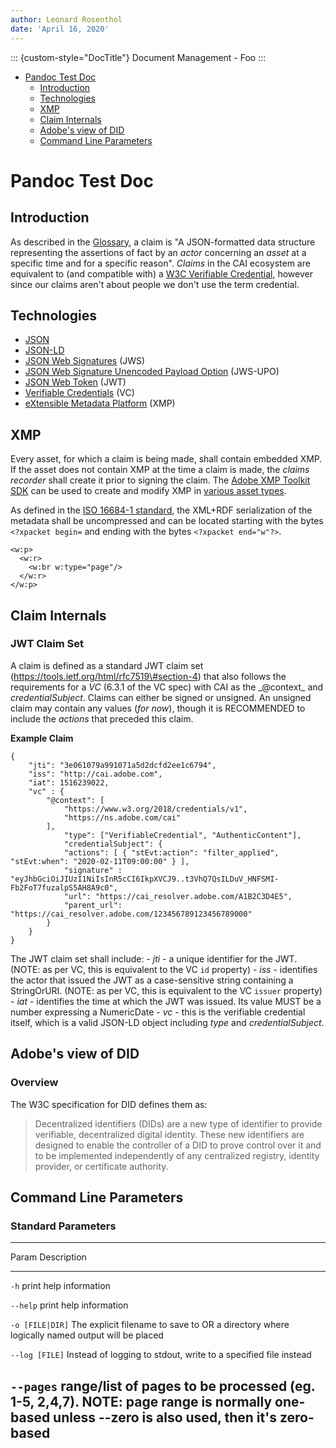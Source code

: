 ```yaml
---
author: Leonard Rosenthol
date: 'April 16, 2020'
---
```


::: {custom-style="DocTitle"}
Document Management - Foo
:::

-   [Pandoc Test Doc](#pandoc-test-doc)
    -   [Introduction](#introduction)
    -   [Technologies](#technologies)
    -   [XMP](#xmp)
    -   [Claim Internals](#claim-internals)
    -   [Adobe's view of DID](#adobes-view-of-did)
    -   [Command Line Parameters](#command-line-parameters)

Pandoc Test Doc
===============

Introduction
------------

As described in the [Glossary](Glossary.md), a claim is "A
JSON-formatted data structure representing the assertions of fact by an
*actor* concerning an *asset* at a specific time and for a specific
reason". *Claims* in the CAI ecosystem are equivalent to (and compatible
with) a [W3C Verifiable
Credential](https://www.w3.org/TR/vc-data-model/), however since our
claims aren't about people we don't use the term credential.

Technologies
------------

-   [JSON](https://tools.ietf.org/html/rfc8259)
-   [JSON-LD](https://www.w3.org/TR/json-ld11/)
-   [JSON Web Signatures](https://tools.ietf.org/html/rfc7515) (JWS)
-   [JSON Web Signature Unencoded Payload
    Option](https://tools.ietf.org/html/rfc7797) (JWS-UPO)
-   [JSON Web Token](https://tools.ietf.org/html/rfc7519) (JWT)
-   [Verifiable Credentials](https://www.w3.org/TR/vc-data-model/) (VC)
-   [eXtensible Metadata
    Platform](https://www.adobe.com/products/xmp.html) (XMP)

XMP
---

Every asset, for which a claim is being made, shall contain embedded
XMP. If the asset does not contain XMP at the time a claim is made, the
*claims recorder* shall create it prior to signing the claim. The [Adobe
XMP Toolkit SDK](https://github.com/adobe/XMP-Toolkit-SDK/) can be used
to create and modify XMP in [various asset
types](https://github.com/adobe/XMP-Toolkit-SDK/tree/master/XMPFiles/source/FileHandlers).

As defined in the [ISO 16684-1
standard](https://www.iso.org/standard/75163.html), the XML+RDF
serialization of the metadata shall be uncompressed and can be located
starting with the bytes `<?xpacket begin=` and ending with the bytes
`<?xpacket end="w"?>`.

```{=openxml}
<w:p>
  <w:r>
    <w:br w:type="page"/>
  </w:r>
</w:p>
```
Claim Internals
---------------

### JWT Claim Set

A claim is defined as a standard JWT claim set
(https://tools.ietf.org/html/rfc7519\#section-4) that also follows the
requirements for a *VC* (6.3.1 of the VC spec) with CAI as the
\_@context_ and *credentialSubject*. Claims can either be signed or
unsigned. An unsigned claim may contain any values (*for now*), though
it is RECOMMENDED to include the *actions* that preceded this claim.

**Example Claim**

``` {.json}
{
    "jti": "3e061079a991071a5d2dcfd2ee1c6794",
    "iss": "http://cai.adobe.com",
    "iat": 1516239022,
    "vc" : {
        "@context": [
            "https://www.w3.org/2018/credentials/v1",
            "https://ns.adobe.com/cai"
        ],
            "type": ["VerifiableCredential", "AuthenticContent"],
            "credentialSubject": {
            "actions": [ { "stEvt:action": "filter_applied", "stEvt:when": "2020-02-11T09:00:00" } ],
            "signature" : "eyJhbGciOiJIUzI1NiIsInR5cCI6IkpXVCJ9..t3VhQ7QsILDuV_HNFSMI-Fb2FoT7fuzalpS5AH8A9c0",
            "url": "https://cai_resolver.adobe.com/A1B2C3D4E5",
            "parent_url": "https://cai_resolver.adobe.com/123456789123456789000"
        }
    }
}
```

The JWT claim set shall include: - *jti* - a unique identifier for the
JWT. (NOTE: as per VC, this is equivalent to the VC `id` property) -
*iss* - identifies the actor that issued the JWT as a case-sensitive
string containing a StringOrURI. (NOTE: as per VC, this is equivalent to
the VC `issuer` property) - *iat* - identifies the time at which the JWT
was issued. Its value MUST be a number expressing a NumericDate - *vc* -
this is the verifiable credential itself, which is a valid JSON-LD
object including *type* and *credentialSubject*.

Adobe's view of DID
-------------------

### Overview

The W3C specification for DID defines them as:

> Decentralized identifiers (DIDs) are a new type of identifier to
> provide verifiable, decentralized digital identity. These new
> identifiers are designed to enable the controller of a DID to prove
> control over it and to be implemented independently of any centralized
> registry, identity provider, or certificate authority.

Command Line Parameters
-----------------------

### Standard Parameters

  -----------------------------------------------------------------------
  Param                               Description
  ----------------------------------- -----------------------------------
  `-h`                                print help information

  `--help`                            print help information

  `-o [FILE|DIR]`                     The explicit filename to save to OR
                                      a directory where logically named
                                      output will be placed

  `--log [FILE]`                      Instead of logging to stdout, write
                                      to a specified file instead

  `--pages`                           range/list of pages to be processed
                                      (eg. 1-5, 2,4,7). NOTE: page range
                                      is normally one-based unless --zero
                                      is also used, then it's zero-based
  -----------------------------------------------------------------------
